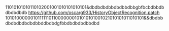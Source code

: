 11010101010110102001001010101010101&dbdbdbdbbdbdbbdbbgbfbcbdbbdbdbdbdbdb
https://github.com/oscarg933/HistoryObjectRecognition.patch
10101000000101111110110000000101010101001021010101011010101&&dbdbbdbdbdbdbdbdbbddbdbdgfbbdbdbdbdbbdbd
